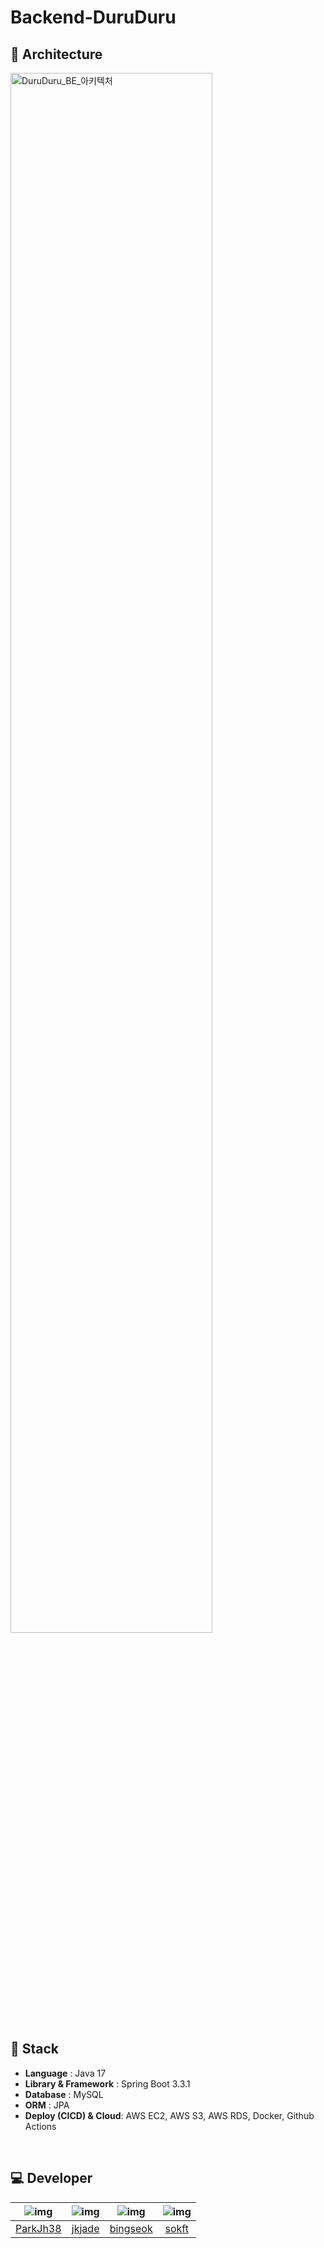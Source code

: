 # Backend-DuruDuru

## 🔨 Architecture

<img width="80%" alt="DuruDuru_BE_아키텍처" src="https://github.com/user-attachments/assets/15b08e88-944d-403f-809f-423acf91d981" />


<br/>

## 🔧 Stack
- **Language** : Java 17
- **Library & Framework** : Spring Boot 3.3.1
- **Database** : MySQL
- **ORM** : JPA
- **Deploy (CICD) & Cloud**: AWS EC2, AWS S3, AWS RDS, Docker, Github Actions

<br/>

## 💻 Developer
|![img](https://avatars.githubusercontent.com/u/74255823?v=4)|![img](https://avatars.githubusercontent.com/u/109644644?v=4)|![img](https://avatars.githubusercontent.com/u/66292874?v=4)|![img](https://avatars.githubusercontent.com/u/140807397?v=4)|
|:---:|:---:|:---:|:---:|
|[ParkJh38](https://github.com/ParkJh38)|[jkjade](https://github.com/jkjade)|[bingseok](https://github.com/bingseok)|[sokft](https://github.com/sokft)|

